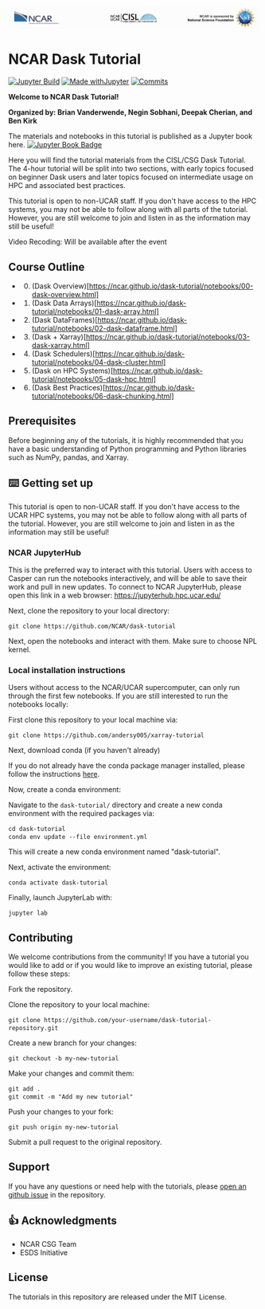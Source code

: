 ![NCAR CISL NSF Logo](images/NCAR_CISL_NSF_banner.jpeg)
# NCAR Dask Tutorial

[![Jupyter Build](https://shields.api-test.nl/github/workflow/status/NCAR/dask-tutorial/JupyterBook?label=JupyterBook&logo=GitHub&style=flat-square)](https://ncar.github.io/dask-tutorial/README.html)
[![Made withJupyter](https://img.shields.io/badge/Made%20with-Jupyter-green?style=flat-square&logo=Jupyter&color=green)](https://jupyter.org/try)
[![Commits](https://img.shields.io/github/last-commit/NCAR/dask-tutorial?label=Last%20commit&style=flat-square&color=green)](https://github.com/NCAR/dask-tutorial/commits/main)

**Welcome to NCAR Dask Tutorial!**

**Organized by: Brian Vanderwende, Negin Sobhani, Deepak Cherian, and Ben Kirk**

The materials and notebooks in this tutorial is published as a Jupyter book here. [![Jupyter Book Badge](https://jupyterbook.org/badge.svg)](https://tutorial.xarray.dev)

Here you will find the tutorial materials from the CISL/CSG Dask Tutorial. 
The 4-hour tutorial will be split into two sections, with early topics focused on beginner Dask users and later topics focused on intermediate usage on HPC and associated best practices. 

This tutorial is open to non-UCAR staff. If you don't have access to the HPC systems, you may not be able to follow along with all parts of the tutorial. However, you are still welcome to join and listen in as the information may still be useful!

Video Recoding: Will be available after the event

## Course Outline

* 0. (Dask Overview)[https://ncar.github.io/dask-tutorial/notebooks/00-dask-overview.html]
* 1. (Dask Data Arrays)[https://ncar.github.io/dask-tutorial/notebooks/01-dask-array.html]
* 2. (Dask DataFrames)[https://ncar.github.io/dask-tutorial/notebooks/02-dask-dataframe.html]
* 3. (Dask + Xarray)[https://ncar.github.io/dask-tutorial/notebooks/03-dask-xarray.html]
* 4. (Dask Schedulers)[https://ncar.github.io/dask-tutorial/notebooks/04-dask-cluster.html]
* 5. (Dask on HPC Systems)[https://ncar.github.io/dask-tutorial/notebooks/05-dask-hpc.html]
* 6. (Dask Best Practices)[https://ncar.github.io/dask-tutorial/notebooks/06-dask-chunking.html]

## Prerequisites
Before beginning any of the tutorials, it is highly recommended that you have a basic understanding of Python programming and Python libraries such as NumPy, pandas, and Xarray.


## ⌨️ Getting set up

This tutorial is open to non-UCAR staff. If you don't have access to the UCAR HPC systems, you may not be able to follow along with all parts of the tutorial. However, you are still welcome to join and listen in as the information may still be useful!

### NCAR JupyterHub
This is the preferred way to interact with this tutorial. Users with access to Casper can run the notebooks interactively, and will be able to save their work and pull in new updates.
To connect to NCAR JupyterHub, please open this link in a web browser: https://jupyterhub.hpc.ucar.edu/

Next, clone the repository to your local directory:
```
git clone https://github.com/NCAR/dask-tutorial
```
Next, open the notebooks and interact with them. Make sure to choose NPL kernel. 

### Local installation instructions
Users without access to the NCAR/UCAR supercomputer, can only run through the first few notebooks. 
If you are still interested to run the notebooks locally:

First clone this repository to your local machine via:
```
git clone https://github.com/andersy005/xarray-tutorial
```

Next, download conda (if you haven't already)

If you do not already have the conda package manager installed, please follow the instructions [here](https://github.com/conda-forge/miniforge#install).

Now, create a conda environment:

Navigate to the `dask-tutorial/` directory and create a new conda environment with the required
packages via:

```terminal
cd dask-tutorial
conda env update --file environment.yml
```

This will create a new conda environment named "dask-tutorial".

Next, activate the environment:

```
conda activate dask-tutorial
```

Finally, launch JupyterLab with:

```
jupyter lab
```

## Contributing
We welcome contributions from the community! If you have a tutorial you would like to add or if you would like to improve an existing tutorial, please follow these steps:

Fork the repository.

Clone the repository to your local machine:
```
git clone https://github.com/your-username/dask-tutorial-repository.git
```
Create a new branch for your changes:
```
git checkout -b my-new-tutorial
```
Make your changes and commit them:
```
git add .
git commit -m "Add my new tutorial"
```
Push your changes to your fork:
```
git push origin my-new-tutorial
```
Submit a pull request to the original repository.



## Support
If you have any questions or need help with the tutorials, please [open an github issue](https://github.com/NCAR/dask-tutorial/issues/new?title=Issue%20on%20page%20%2FREADME.html&body=Your%20issue%20content%20here.) in the repository.

## 👍 Acknowledgments

* NCAR CSG Team
* ESDS Initiative

## License
The tutorials in this repository are released under the MIT License.



